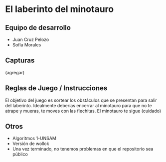 # El laberinto del minotauro

## Equipo de desarrollo

- Juan Cruz Pelozo
- Sofía Morales 

## Capturas

(agregar)

## Reglas de Juego / Instrucciones
El objetivo del juego es sortear los obstáculos que se presentan para salir del laberinto. Idealmente deberías encerrar al minotauro
para que no te atrape y mueras, te moves con las flechitas. El minotauro te sigue (cuidado)

## Otros

- Algoritmos 1-UNSAM
- Versión de wollok
- Una vez terminado, no tenemos problemas en que el repositorio sea público
